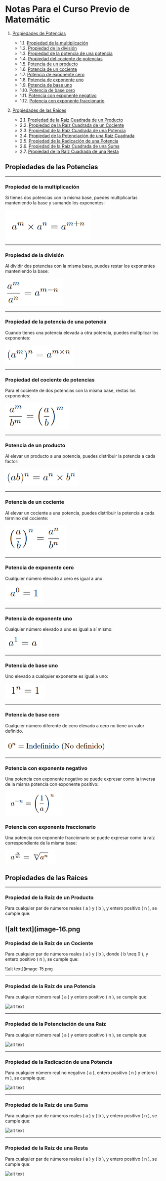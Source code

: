 # Notas Para el Curso Previo de Matemátic

1. [Propiedades de Potencias](#propiedades-de-potencias)

    - 1.1. [Propiedad de la multiplicación](#propiedad-de-la-multiplicación)
    - 1.2. [Propiedad de la división](#propiedad-de-la-división)
    - 1.3. [Propiedad de la potencia de una potencia](#propiedad-de-la-potencia-de-una-potencia)
    - 1.4. [Propiedad del cociente de potencias](#propiedad-del-cociente-de-potencias)
    - 1.5. [Potencia de un producto](#potencia-de-un-producto)
    - 1.6. [Potencia de un cociente](#potencia-de-un-cociente)
    - 1.7. [Potencia de exponente cero](#potencia-de-exponente-cero)
    - 1.8. [Potencia de exponente uno](#potencia-de-exponente-uno)
    - 1.9. [Potencia de base uno](#potencia-de-base-uno)
    - 1.10. [Potencia de base cero](#potencia-de-base-cero)
    - 1.11. [Potencia con exponente negativo](#potencia-con-exponente-negativo)
    - 1.12. [Potencia con exponente fraccionario](#potencia-con-exponente-fraccionario)

2.  [Propiedades de las Raíces](#propiedades-de-las-raíces)
    - 2.1. [Propiedad de la Raíz Cuadrada de un Producto](#propiedad-de-la-raíz-cuadrada-de-un-producto)
    - 2.2. [Propiedad de la Raíz Cuadrada de un Cociente](#propiedad-de-la-raíz-cuadrada-de-un-cociente)
    - 2.3. [Propiedad de la Raíz Cuadrada de una Potencia](#propiedad-de-la-raíz-cuadrada-de-una-potencia)
    - 2.4. [Propiedad de la Potenciación de una Raíz Cuadrada](#propiedad-de-la-potenciación-de-una-raíz-cuadrada)
    - 2.5. [Propiedad de la Radicación de una Potencia](#propiedad-de-la-radicación-de-una-potencia)
    - 2.6. [Propiedad de la Raíz Cuadrada de una Suma](#propiedad-de-la-raíz-cuadrada-de-una-suma)
    - 2.7. [Propiedad de la Raíz Cuadrada de una Resta](#propiedad-de-la-raíz-cuadrada-de-una-resta)

## Propiedades de las Potencias
---
### Propiedad de la multiplicación
Si tienes dos potencias con la misma base, puedes multiplicarlas manteniendo la base y sumando los exponentes:

![alt text](img/image.png)

---

### Propiedad de la división
Al dividir dos potencias con la misma base, puedes restar los exponentes manteniendo la base:



![alt text](img/image-1.png)

---

### Propiedad de la potencia de una potencia
Cuando tienes una potencia elevada a otra potencia, puedes multiplicar los exponentes:



![alt text](img/image-2.png)

---

### Propiedad del cociente de potencias
Para el cociente de dos potencias con la misma base, restas los exponentes:



![alt text](img/image-3.png)

---

### Potencia de un producto
Al elevar un producto a una potencia, puedes distribuir la potencia a cada factor:



![alt text](img/image-4.png)

---

### Potencia de un cociente
Al elevar un cociente a una potencia, puedes distribuir la potencia a cada término del cociente:



![alt text](img/image-5.png)

---

### Potencia de exponente cero
Cualquier número elevado a cero es igual a uno:



![alt text](img/image-6.png)

---

### Potencia de exponente uno
Cualquier número elevado a uno es igual a sí mismo:



![alt text](img/image-7.png)

---

### Potencia de base uno
Uno elevado a cualquier exponente es igual a uno:



![alt text](img/image-8.png)

---

### Potencia de base cero
Cualquier número diferente de cero elevado a cero no tiene un valor definido.



![alt text](img/image-9.png)

---

### Potencia con exponente negativo
Una potencia con exponente negativo se puede expresar como la inversa de la misma potencia con exponente positivo:



![alt text](img/image-17.png)

### Potencia con exponente fraccionario
Una potencia con exponente fraccionario se puede expresar como la raíz correspondiente de la misma base:



![alt text](img/image-18.png)

## Propiedades de las Raíces

---

### Propiedad de la Raíz de un Producto

Para cualquier par de números reales \( a \) y \( b \), y entero positivo \( n \), se cumple que:


![alt text](image-16.png
---

### Propiedad de la Raíz de un Cociente

Para cualquier par de números reales \( a \) y \( b \), donde \( b \neq 0 \), y entero positivo \( n \), se cumple que:



![alt text](image-15.png

---

### Propiedad de la Raíz de una Potencia

Para cualquier número real \( a \) y entero positivo \( n \), se cumple que:



![alt text](image-14.png)

---

### Propiedad de la Potenciación de una Raíz

Para cualquier número real \( a \) y entero positivo \( n \), se cumple que:



![alt text](image-13.png)

---

### Propiedad de la Radicación de una Potencia

Para cualquier número real no negativo \( a \), entero positivo \( n \) y entero \( m \), se cumple que:



![alt text](image-12.png)

---

### Propiedad de la Raíz de una Suma

Para cualquier par de números reales \( a \) y \( b \), y entero positivo \( n \), se cumple que:



![alt text](image-11.png)

---

### Propiedad de la Raíz de una Resta

Para cualquier par de números reales \( a \) y \( b \), y entero positivo \( n \), se cumple que:



![alt text](image-10.png)